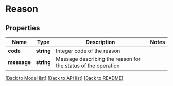 # Reason

## Properties

Name | Type | Description | Notes
------------ | ------------- | ------------- | -------------
**code** | **string** | Integer code of the reason |
**message** | **string** | Message describing the reason for the status of the operation |

[[Back to Model list]](../../README.md#models) [[Back to API list]](../../README.md#endpoints) [[Back to README]](../../README.md)
